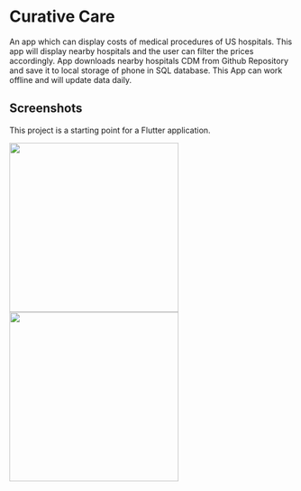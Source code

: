 # Curative Care

An app which can display costs of medical procedures of US hospitals.
This app will display nearby hospitals and the user can filter the prices accordingly. App
downloads nearby hospitals CDM from Github Repository and save it to local storage of phone
in SQL database. This App can work offline and will update data daily.

## Screenshots

This project is a starting point for a Flutter application.


<img src="https://gitlab.com/Darshpreet2000/curative-care-app/-/blob/master/screenshots/home_screen.png" width="300" height="300">


<img src="https://gitlab.com/Darshpreet2000/curative-care-app/-/blob/master/screenshots/search_screen.png" width="300" height="300">

